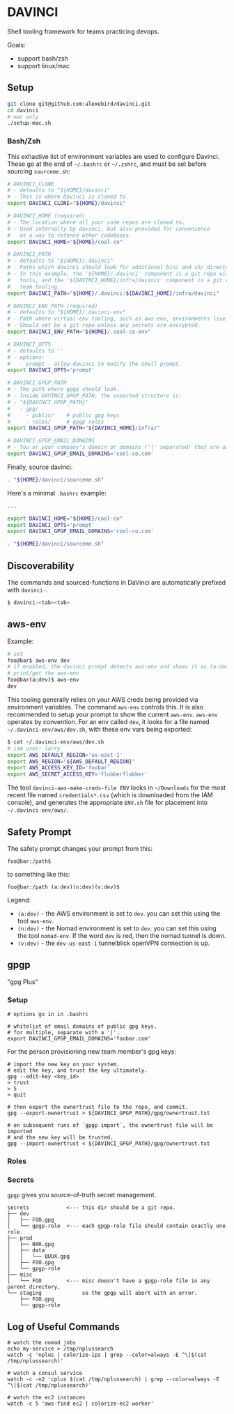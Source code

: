 DAVINCI
======

Shell tooling framework for teams practicing devops.

Goals:

- support bash/zsh
- support linux/mac

Setup
-----

```bash
git clone git@github.com:alexebird/davinci.git
cd davinci
# mac only
./setup-mac.sh
```

### Bash/Zsh

This exhastive list of environment variables are used to configure
Davinci. These go at the end of `~/.bashrc` or `~/.zshrc`, and must
be set before sourcing `sourceme.sh`:

```bash
# DAVINCI_CLONE
# - defaults to "${HOME}/davinci"
# - This is where Davinci is cloned to.
export DAVINCI_CLONE="${HOME}/davinci"
```

```bash
# DAVINCI_HOME (required)
# - The location where all your code repos are cloned to.
# - Used internally by davinci, but also provided for convenience
#   as a way to refence other codebases.
export DAVINCI_HOME="${HOME}/cool-co"
```

```bash
# DAVINCI_PATH
# - defaults to "${HOME}/.davinci"
# - Paths which davinci should look for additional bin/ and sh/ directories.
# - In this example, the '${HOME}/.davinci' component is a git repo with personal
#   tools, and the '${DAVINCI_HOME}/infra/davinci' component is a git repo with
#   team tooling.
export DAVINCI_PATH="${HOME}/.davinci:${DAVINCI_HOME}/infra/davinci"
```

```bash
# DAVINCI_ENV_PATH (required)
# - defaults to "${HOME}/.davinci-env"
# - Path where virtual-env tooling, such as aws-env, environments live.
# - Should not be a git repo unless any secrets are encrypted.
export DAVINCI_ENV_PATH="${HOME}/.cool-co-env"
```

```bash
# DAVINCI_OPTS
# - defaults to ''
# - options:
#   - prompt - allow davinci to modify the shell prompt.
export DAVINCI_OPTS='prompt'
```

```bash
# DAVINCI_GPGP_PATH
# - The path where gpgp should look.
# - Inside DAVINCI_GPGP_PATH, the expected structure is:
# - "${DAVINCI_GPGP_PATH}"
#   - gpg/
#     - public/    # public gpg keys
#     - roles/     # gpgp roles
export DAVINCI_GPGP_PATH="${DAVINCI_HOME}/infra/"
```

```bash
# DAVINCI_GPGP_EMAIL_DOMAINS
# - You or your company's domain or domains ('|' separated) that are associated with gpg public keys.
export DAVINCI_GPGP_EMAIL_DOMAINS='cool-co.com'
```

Finally, source davinci.

```bash
. "${HOME}/davinci/sourceme.sh"
```

Here's a minimal `.bashrc` example:

```bash
...

export DAVINCI_HOME="${HOME}/cool-co"
export DAVINCI_OPTS='prompt'
export DAVINCI_GPGP_EMAIL_DOMAINS='cool-co.com'

. "${HOME}/davinci/sourceme.sh"

```

Discoverability
---------------

The commands and sourced-functions in DaVinci are automatically prefixed with `davinci-`.

```bash
$ davinci-<tab><tab>
```

aws-env
-------

Example:

```bash
# set
foo@bar$ aws-env dev
# if enabled, the davinci prompt detects aws-env and shows it as (a:dev)
# print/get the aws-env
foo@bar(a:dev)$ aws-env
dev
```

This tooling generally relies on your AWS creds being provided via environment
variables. The command `aws-env` controls this. It is also recommended to setup
your prompt to show the current `aws-env`. `aws-env` operates by convention.
For an env called `dev`, it looks for a file named `~/.davinci-env/aws/dev.sh`,
with these env vars being exported:

```bash
$ cat ~/.davinci-env/aws/dev.sh
# iam user: larry
export AWS_DEFAULT_REGION='us-east-1'
export AWS_REGION="${AWS_DEFAULT_REGION}"
export AWS_ACCESS_KEY_ID='foobar'
export AWS_SECRET_ACCESS_KEY='flubberflabber'
```

The tool `davinci-aws-make-creds-file ENV` looks in `~/Downloads` for the most recent
file named `credentials*.csv` (which is downloaded from the IAM console), and generates
the appropriate `ENV.sh` file for placement into `~/.davinci-env/aws/`.

Safety Prompt
-------------

The safety prompt changes your prompt from this:

```
foo@bar:/path$
```

to something like this:

```
foo@bar:/path (a:dev)(n:dev)(v:dev)$
```

Legend:

- `(a:dev)` - the AWS environment is set to `dev`. you can set this using the tool `aws-env`.
- `(n:dev)` - the Nomad environment is set to `dev`. you can set this using the tool `nomad-env`. If the word `dev` is red, then the nomad tunnel is down.
- `(v:dev)` - the `dev-us-east-1` tunnelblick openVPN connection is up.

gpgp
----

"gpg Plus"

### Setup

```
# options go in in .bashrc

# whitelist of email domains of public gpg keys.
# for multiple, separate with a '|'.
export DAVINCI_GPGP_EMAIL_DOMAINS='foobar.com'
```

For the person provisioning new team member's gpg keys:

```
# import the new key on your system.
# edit the key, and trust the key ultimately.
gpg --edit-key <key_id>
> trust
> 5
> quit

# then export the ownertrust file to the repo, and commit.
gpg --export-ownertrust > ${DAVINCI_GPGP_PATH}/gpg/ownertrust.txt

# on subsequent runs of `gpgp import`, the ownertrust file will be imported
# and the new key will be trusted.
gpg --import-ownertrust < ${DAVINCI_GPGP_PATH}/gpg/ownertrust.txt
```

### Roles

### Secrets

`gpgp` gives you source-of-truth secret management.

```
secrets            <--- this dir should be a git repo.
├── dev
│   ├── FOO.gpg
│   └── gpgp-role  <--- each gpgp-role file should contain exactly one role.
├── prod
│   ├── BAR.gpg
│   ├── data
│   │   └── QUUX.gpg
│   ├── FOO.gpg
│   └── gpgp-role
├── misc
│   └── FOO        <--- misc doesn't have a gpgp-role file in any parent directory,
└── staging             so the gpgp will abort with an error.
    ├── FOO.gpg
    └── gpgp-role
```


Log of Useful Commands
----------------------

```
# watch the nomad jobs
echo my-service > /tmp/nplussearch
watch -c 'nplus | colorize-ips | grep --color=always -E ^\|$(cat /tmp/nplussearch)'

# watch a consul service
watch -c -n2 'cplus $(cat /tmp/nplussearch) | grep --color=always -E ^\|$(cat /tmp/nplussearch)'

# watch the ec2 instances
watch -c 5 'aws-find ec2 | colorize-ec2 worker'
```
